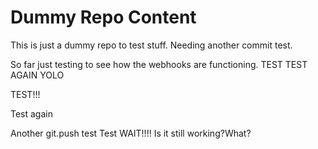 # Dummy Repo Content
This is just a dummy repo to test stuff. Needing another commit test.

So far just testing to see how the webhooks are functioning.
TEST
TEST AGAIN
YOLO

TEST!!!

Test again

Another git.push test
Test
WAIT!!!!
Is it still working?What?
